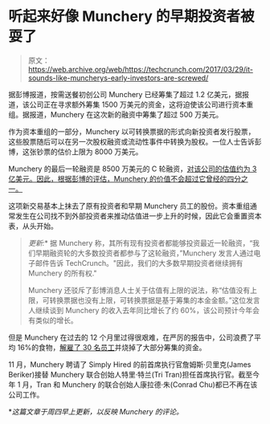 # 听起来好像 Munchery 的早期投资者被耍了 

> 原文：<https://web.archive.org/web/https://techcrunch.com/2017/03/29/it-sounds-like-muncherys-early-investors-are-screwed/>

据彭博报道，按需送餐初创公司 Munchery 已经筹集了超过 1.2 亿美元，据报道，该公司正在寻求额外筹集 1500 万美元的资金，这将迫使该公司进行资本重组。据报道，Munchery 在这次新的融资中筹集了超过 500 万美元。

作为资本重组的一部分，Munchery 以可转换票据的形式向新投资者发行股票，这些股票随后可以在另一次股权融资或流动性事件中转换为股权。一位人士告诉彭博，这张钞票的估价上限为 8000 万美元。

Munchery 的最后一轮融资是 8500 万美元的 C 轮融资，[对该公司的估值约为 3 亿美元。因此，根据彭博的评估，Munchery 的价值不会超过它曾经的四分之一。](https://web.archive.org/web/20221206152603/http://blogs.wsj.com/digits/2015/05/22/munchery-valued-at-about-300-million-amid-food-fight/)

这项新交易基本上抹去了原有投资者和早期 Munchery 员工的股份。资本重组通常发生在公司找不到外部投资者来推动估值进一步上升的时候，因此它会重置资本表，从头开始。

> **更新*:** 据 Munchery 称，其所有现有投资者都能够投资最近一轮融资，“我们早期融资轮的大多数投资者都参与了这轮融资，”Munchery 发言人通过电子邮件告诉 TechCrunch。"因此，我们的大多数早期投资者继续拥有 Munchery 的所有权."
> 
> Munchery 还驳斥了彭博消息人士关于估值有上限的说法，称“估值没有上限，可转换票据也没有上限，可转换票据是基于筹集的本金金额。”这位发言人继续谈到 Munchery 的收入去年同比增长了约 60%，该公司预计今年会有类似的增长。

但是 Munchery 在过去的 12 个月里过得很艰难，在严厉的报告中，公司浪费了平均 16%的食物，[解雇了 30 名员工](https://web.archive.org/web/20221206152603/https://www.bloomberg.com/news/articles/2017-01-11/food-delivery-startup-munchery-cuts-staff-parts-with-founders)并烧掉了大部分筹集的资金。

11 月，Munchery 聘请了 Simply Hired 的前首席执行官詹姆斯·贝里克(James Beriker)接替 Munchery 联合创始人特里·特兰(Tri Tran)担任首席执行官。截至今年 1 月，Tran 和 Munchery 的联合创始人康拉德·朱(Conrad Chu)都已不再在该公司工作。

**这篇文章于周四早上更新，以反映 Munchery 的评论。*
